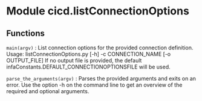 Module cicd.listConnectionOptions
=================================

Functions
---------

    
`main(argv)`
:   List connection options for the provided connection definition.
    Usage: listConnectionOptions.py [-h] -c CONNECTION_NAME [-o OUTPUT_FILE]
    If no output file is provided, the default infaConstants.DEFAULT_CONNECTIONOPTIONSFILE will be used.

    
`parse_the_arguments(argv)`
:   Parses the provided arguments and exits on an error.
    Use the option -h on the command line to get an overview of the required and optional arguments.